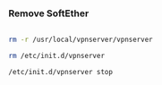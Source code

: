 ### Remove SoftEther

```sh

rm -r /usr/local/vpnserver/vpnserver

rm /etc/init.d/vpnserver

/etc/init.d/vpnserver stop

```
